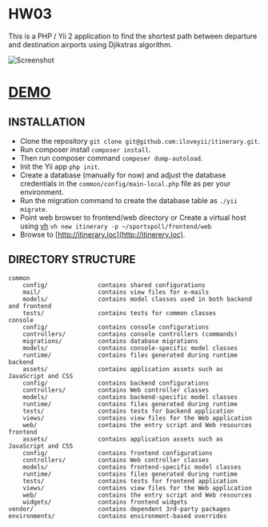 HW03
=========

This is a PHP / Yii 2 application to find the shortest path between departure and destination airports using Djikstras algorithm.

![Screenshot](http://itinerary.softhem.se/images/screenshot.png)

# [DEMO](http://itinerary.softhem.se)



INSTALLATION
------------

  * Clone the repository `git clone git@github.com:iloveyii/itinerary.git`.
  * Run composer install `composer install`.
  * Then run composer command `composer dump-autoload`.
  * Init the Yii app `php init`.
  * Create a database (manually for now) and adjust the database credentials in the `common/config/main-local.php` file as per your environment.
  * Run the migration command to create the database table as `./yii migrate`.
  * Point web browser to frontend/web directory or Create a virtual host using [vh](https://github.com/iloveyii/vh) `vh new itinerary -p ~/sportspoll/frontend/web`
  * Browse to [http://itinerary.loc](http://itinerery.loc).
  

DIRECTORY STRUCTURE
-------------------

```
common
    config/              contains shared configurations
    mail/                contains view files for e-mails
    models/              contains model classes used in both backend and frontend
    tests/               contains tests for common classes    
console
    config/              contains console configurations
    controllers/         contains console controllers (commands)
    migrations/          contains database migrations
    models/              contains console-specific model classes
    runtime/             contains files generated during runtime
backend
    assets/              contains application assets such as JavaScript and CSS
    config/              contains backend configurations
    controllers/         contains Web controller classes
    models/              contains backend-specific model classes
    runtime/             contains files generated during runtime
    tests/               contains tests for backend application    
    views/               contains view files for the Web application
    web/                 contains the entry script and Web resources
frontend
    assets/              contains application assets such as JavaScript and CSS
    config/              contains frontend configurations
    controllers/         contains Web controller classes
    models/              contains frontend-specific model classes
    runtime/             contains files generated during runtime
    tests/               contains tests for frontend application
    views/               contains view files for the Web application
    web/                 contains the entry script and Web resources
    widgets/             contains frontend widgets
vendor/                  contains dependent 3rd-party packages
environments/            contains environment-based overrides
```
